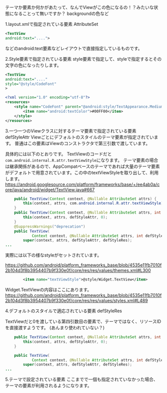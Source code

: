 テーマか要素か何かがあたって、なんでViewがこの色になるの！？みたいな状態になることって無いですか？
backgroundの色など

1.layout.xmlで指定されている要素 AttributeSet   

```xml
<TextView 
android:text="....">
```
などのandroid:text要素などレイアウトで直接指定しているものです。

2.Style要素で指定されている要素
style要素で指定して、styleで指定するとその文字の色になったりします。

```xml
<TextView 
android:text="...."
style="@style/CodeFont"
>
```

```xml
<?xml version="1.0" encoding="utf-8"?>
<resources>
    <style name="CodeFont" parent="@android:style/TextAppearance.Medium">
        <item name="android:textColor">#00FF00</item>
    </style>
</resources>
```

3.一つ一つのViewクラスに対するテーマ要素で指定されている要素 defStyleAttr
Viewごとにデフォルトのスタイルのテーマ要素が指定されています。
普通はこの要素はViewのコンストラクタで第三引数で渡しています。

具体的には以下のとおりです。
TextViewのコードだと`com.android.internal.R.attr.textViewStyle`になります。
テーマ要素の場合は継承関係があるので、AppCompatベースのテーマであれば大量のテーマ要素がデフォルトで用意されています。この中のtextViewStyleを取り出して、利用します。
https://android.googlesource.com/platform/frameworks/base/+/ee4ab0a/core/java/android/widget/TextView.java#667

```java
    public TextView(Context context, @Nullable AttributeSet attrs) {
        this(context, attrs, com.android.internal.R.attr.textViewStyle);
    }
    public TextView(Context context, @Nullable AttributeSet attrs, int defStyleAttr) {
        this(context, attrs, defStyleAttr, 0);
    }
    @SuppressWarnings("deprecation")
    public TextView(
            Context context, @Nullable AttributeSet attrs, int defStyleAttr, int defStyleRes) {
        super(context, attrs, defStyleAttr, defStyleRes);
...
```


実際には以下の様なstyleがセットされています。

https://github.com/android/platform_frameworks_base/blob/4535e11fb7010f2b104d3f8b3954407b9f330e0f/core/res/res/values/themes.xml#L300

```xml
        <item name="textViewStyle">@style/Widget.TextView</item>
```

Widget.TextViewの内容はここにあります。
https://github.com/android/platform_frameworks_base/blob/4535e11fb7010f2b104d3f8b3954407b9f330e0f/core/res/res/values/styles.xml#L489


4.デフォルトのスタイルで適応されている要素 defStyleRes

TextViewだと0を渡している第四引数目の要素で、テーマではなく、リソースIDを直接渡すようです。
(あんまり使われていない？)

```java
    public TextView(Context context, @Nullable AttributeSet attrs, int defStyleAttr) {
        this(context, attrs, defStyleAttr, 0);
    }

    public TextView(
            Context context, @Nullable AttributeSet attrs, int defStyleAttr, int defStyleRes) {
        super(context, attrs, defStyleAttr, defStyleRes);
...
```

5.テーマで設定されている要素
ここまでで一個も指定されていなかった場合、テーマの要素が利用されるようになります。
